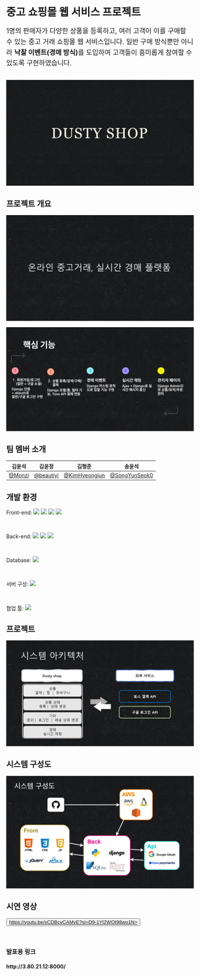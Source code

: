 <h1>중고 쇼핑몰 웹 서비스 프로젝트</h1>

<p style="font-size: 18px; line-height: 1.6; margin-bottom: 30px;">
  1명의 판매자가 다양한 상품을 등록하고, 여러 고객이 이를 구매할 수 있는 중고 거래 쇼핑몰 웹 서비스입니다.
  일반 구매 방식뿐만 아니라 <strong>낙찰 이벤트(경매 방식)</strong>를 도입하여 고객들이 흥미롭게 참여할 수 있도록 구현하였습니다.
</p>

![슬라이드1](ppt/슬라이드1.PNG)

## 프로젝트 개요
![슬라이드2](ppt/슬라이드2.PNG)

![슬라이드3](ppt/슬라이드3.png)

## 팀 멤버 소개

| **김윤석** | **김윤정** | **김형준** | **송윤석** |
| :------: | :------: | :------: | :------: |
|[ @Monzi](https://github.com/Dusty-Miller)|[ @beautiyj](https://github.com/beautiyj)|[ @KimHyeongjun](https://github.com/Ayewww)|[ @SongYunSeok0](https://github.com/SongYunSeok0/SongYunSeok0.github.io)|


## 개발 환경

Front-end:
<img src="https://img.shields.io/badge/HTML5-E34F26?style=flat&logo=html5&logoColor=white"/> <img src="https://img.shields.io/badge/CSS3-1572B6?style=flat&logo=css3&logoColor=white"/> <img src="https://img.shields.io/badge/JavaScript-F7DF1E?style=flat&logo=javascript&logoColor=black"/> <img src="https://img.shields.io/badge/AJAX-0078D7?style=flat&logo=javascript&logoColor=white"/>

<br>

Back-end:
<img src="https://img.shields.io/badge/Python-3776AB?style=flat&logo=python&logoColor=white"/> <img src="https://img.shields.io/badge/Django-092E20?style=flat&logo=django&logoColor=white"/> <img src="https://img.shields.io/badge/Django REST framework-red?style=flat&logo=django&logoColor=white"/>

<br>

Database:
<img src="https://img.shields.io/badge/SQLite3-003B57?style=flat&logo=sqlite&logoColor=white"/>

<br>

서버 구성:
<img src="https://img.shields.io/badge/AWS 개발 서버-232F3E?style=flat&logo=amazonaws&logoColor=white"/>

<br>

협업 툴:
<img src="https://img.shields.io/badge/GitHub-1c8139?style=flat&logo=github&logoColor=white"/>





## 프로젝트 

![슬라이드4](ppt/슬라이드4.PNG)

## 시스템 구성도
![슬라이드5](ppt/슬라이드5.png)




## 시연 영상

<button>https://youtu.be/sCDBcvCAMvE?si=D9-1Yl2WOt98wo1N></a></button>
<br><br><br>

### 발표용 링크
<h4>http://3.80.21.12:8000/</h4>
